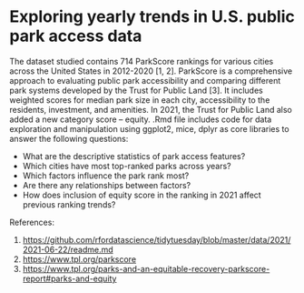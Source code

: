 # Exploring yearly trends in U.S. public park access data

The dataset studied contains 714 ParkScore rankings for various cities across the United States in 2012-2020 [1, 2]. ParkScore is a comprehensive approach to evaluating public park accessibility and comparing different park systems developed by the Trust for Public Land [3]. It includes weighted scores for median park size in each city, accessibility to the residents, investment, and amenities. In 2021, the Trust for Public Land also added a new category score – equity. .Rmd file includes code for data exploration and manipulation using ggplot2, mice, dplyr as core libraries to answer the following questions:
-	What are the descriptive statistics of park access features?
-	Which cities have most top-ranked parks across years?
-	Which factors influence the park rank most?
-	Are there any relationships between factors?
-	How does inclusion of equity score in the ranking in 2021 affect previous ranking trends? 

References:
1. https://github.com/rfordatascience/tidytuesday/blob/master/data/2021/2021-06-22/readme.md
2. https://www.tpl.org/parkscore
3. https://www.tpl.org/parks-and-an-equitable-recovery-parkscore-report#parks-and-equity 

